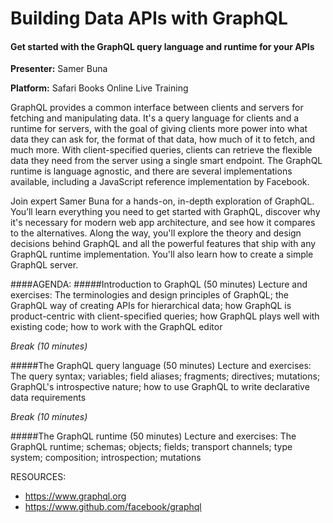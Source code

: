 # Building Data APIs with GraphQL
#### Get started with the GraphQL query language and runtime for your APIs

**Presenter:** Samer Buna

**Platform:** Safari Books Online Live Training

GraphQL provides a common interface between clients and servers for fetching and manipulating data. It's a query language for clients and a runtime for servers, with the goal of giving clients more power into what data they can ask for, the format of that data, how much of it to fetch, and much more. With client-specified queries, clients can retrieve the flexible data they need from the server using a single smart endpoint. The GraphQL runtime is language agnostic, and there are several implementations available, including a JavaScript reference implementation by Facebook.

Join expert Samer Buna for a hands-on, in-depth exploration of GraphQL. You’ll learn everything you need to get started with GraphQL, discover why it's necessary for modern web app architecture, and see how it compares to the alternatives. Along the way, you'll explore the theory and design decisions behind GraphQL and all the powerful features that ship with any GraphQL runtime implementation. You'll also learn how to create a simple GraphQL server.


####AGENDA:
#####Introduction to GraphQL (50 minutes)
Lecture and exercises: The terminologies and design principles of GraphQL; the GraphQL way of creating APIs for hierarchical data; how GraphQL is product-centric with client-specified queries; how GraphQL plays well with existing code; how to work with the GraphQL editor

_Break (10 minutes)_

#####The GraphQL query language (50 minutes)
Lecture and exercises: The query syntax; variables; field aliases; fragments; directives; mutations; GraphQL's introspective nature; how to use GraphQL to write declarative data requirements

_Break (10 minutes)_

#####The GraphQL runtime (50 minutes)
Lecture and exercises: The GraphQL runtime; schemas; objects; fields; transport channels; type system; composition; introspection; mutations


RESOURCES:
* https://www.graphql.org
* https://www.github.com/facebook/graphql
